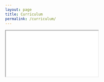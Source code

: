 ```yaml
---
layout: page
title: Curriculum
permalink: /curriculum/
---
```


<iframe src="/assets/Alin_Sorin_Nedelcu_CV.pdf"/>
